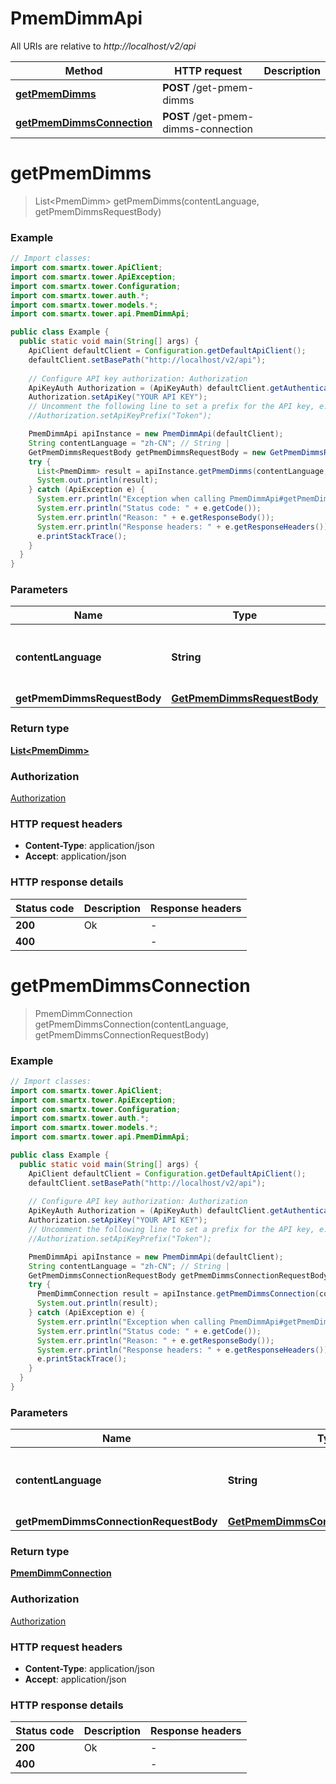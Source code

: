 # PmemDimmApi

All URIs are relative to *http://localhost/v2/api*

Method | HTTP request | Description
------------- | ------------- | -------------
[**getPmemDimms**](PmemDimmApi.md#getPmemDimms) | **POST** /get-pmem-dimms | 
[**getPmemDimmsConnection**](PmemDimmApi.md#getPmemDimmsConnection) | **POST** /get-pmem-dimms-connection | 


<a name="getPmemDimms"></a>
# **getPmemDimms**
> List&lt;PmemDimm&gt; getPmemDimms(contentLanguage, getPmemDimmsRequestBody)



### Example
```java
// Import classes:
import com.smartx.tower.ApiClient;
import com.smartx.tower.ApiException;
import com.smartx.tower.Configuration;
import com.smartx.tower.auth.*;
import com.smartx.tower.models.*;
import com.smartx.tower.api.PmemDimmApi;

public class Example {
  public static void main(String[] args) {
    ApiClient defaultClient = Configuration.getDefaultApiClient();
    defaultClient.setBasePath("http://localhost/v2/api");
    
    // Configure API key authorization: Authorization
    ApiKeyAuth Authorization = (ApiKeyAuth) defaultClient.getAuthentication("Authorization");
    Authorization.setApiKey("YOUR API KEY");
    // Uncomment the following line to set a prefix for the API key, e.g. "Token" (defaults to null)
    //Authorization.setApiKeyPrefix("Token");

    PmemDimmApi apiInstance = new PmemDimmApi(defaultClient);
    String contentLanguage = "zh-CN"; // String | 
    GetPmemDimmsRequestBody getPmemDimmsRequestBody = new GetPmemDimmsRequestBody(); // GetPmemDimmsRequestBody | 
    try {
      List<PmemDimm> result = apiInstance.getPmemDimms(contentLanguage, getPmemDimmsRequestBody);
      System.out.println(result);
    } catch (ApiException e) {
      System.err.println("Exception when calling PmemDimmApi#getPmemDimms");
      System.err.println("Status code: " + e.getCode());
      System.err.println("Reason: " + e.getResponseBody());
      System.err.println("Response headers: " + e.getResponseHeaders());
      e.printStackTrace();
    }
  }
}
```

### Parameters

Name | Type | Description  | Notes
------------- | ------------- | ------------- | -------------
 **contentLanguage** | **String**|  | [enum: zh-CN, en-US]
 **getPmemDimmsRequestBody** | [**GetPmemDimmsRequestBody**](GetPmemDimmsRequestBody.md)|  |

### Return type

[**List&lt;PmemDimm&gt;**](PmemDimm.md)

### Authorization

[Authorization](../README.md#Authorization)

### HTTP request headers

 - **Content-Type**: application/json
 - **Accept**: application/json

### HTTP response details
| Status code | Description | Response headers |
|-------------|-------------|------------------|
**200** | Ok |  -  |
**400** |  |  -  |

<a name="getPmemDimmsConnection"></a>
# **getPmemDimmsConnection**
> PmemDimmConnection getPmemDimmsConnection(contentLanguage, getPmemDimmsConnectionRequestBody)



### Example
```java
// Import classes:
import com.smartx.tower.ApiClient;
import com.smartx.tower.ApiException;
import com.smartx.tower.Configuration;
import com.smartx.tower.auth.*;
import com.smartx.tower.models.*;
import com.smartx.tower.api.PmemDimmApi;

public class Example {
  public static void main(String[] args) {
    ApiClient defaultClient = Configuration.getDefaultApiClient();
    defaultClient.setBasePath("http://localhost/v2/api");
    
    // Configure API key authorization: Authorization
    ApiKeyAuth Authorization = (ApiKeyAuth) defaultClient.getAuthentication("Authorization");
    Authorization.setApiKey("YOUR API KEY");
    // Uncomment the following line to set a prefix for the API key, e.g. "Token" (defaults to null)
    //Authorization.setApiKeyPrefix("Token");

    PmemDimmApi apiInstance = new PmemDimmApi(defaultClient);
    String contentLanguage = "zh-CN"; // String | 
    GetPmemDimmsConnectionRequestBody getPmemDimmsConnectionRequestBody = new GetPmemDimmsConnectionRequestBody(); // GetPmemDimmsConnectionRequestBody | 
    try {
      PmemDimmConnection result = apiInstance.getPmemDimmsConnection(contentLanguage, getPmemDimmsConnectionRequestBody);
      System.out.println(result);
    } catch (ApiException e) {
      System.err.println("Exception when calling PmemDimmApi#getPmemDimmsConnection");
      System.err.println("Status code: " + e.getCode());
      System.err.println("Reason: " + e.getResponseBody());
      System.err.println("Response headers: " + e.getResponseHeaders());
      e.printStackTrace();
    }
  }
}
```

### Parameters

Name | Type | Description  | Notes
------------- | ------------- | ------------- | -------------
 **contentLanguage** | **String**|  | [enum: zh-CN, en-US]
 **getPmemDimmsConnectionRequestBody** | [**GetPmemDimmsConnectionRequestBody**](GetPmemDimmsConnectionRequestBody.md)|  |

### Return type

[**PmemDimmConnection**](PmemDimmConnection.md)

### Authorization

[Authorization](../README.md#Authorization)

### HTTP request headers

 - **Content-Type**: application/json
 - **Accept**: application/json

### HTTP response details
| Status code | Description | Response headers |
|-------------|-------------|------------------|
**200** | Ok |  -  |
**400** |  |  -  |

